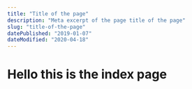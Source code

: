```yaml
---
title: "Title of the page"
description: "Meta excerpt of the page title of the page"
slug: "title-of-the-page"
datePublished: "2019-01-07"
dateModified: "2020-04-18"
---
```


# Hello this is the index page
